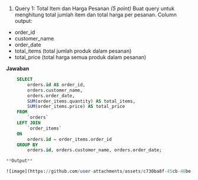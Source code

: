 1. Query 1: Total Item dan Harga Pesanan *(5 point)*
Buat query untuk menghitung total jumlah item dan total harga per pesanan.
Column output:
- order_id
- customer_name
- order_date
- total_items (total jumlah produk dalam pesanan)
- total_price (total harga semua produk dalam pesanan)

**Jawaban**
```sql
    SELECT 
        orders.id AS order_id, 
        orders.customer_name, 
        orders.order_date, 
        SUM(order_items.quantity) AS total_items,
        SUM(order_items.price) AS total_price
    FROM 
        `orders`
    LEFT JOIN 
        `order_items` 
    ON 
        orders.id = order_items.order_id
    GROUP BY 
        orders.id, orders.customer_name, orders.order_date;

**Output**

![image](https://github.com/user-attachments/assets/c730ba8f-45cb-46be-89d4-2d2749de1c9c)

